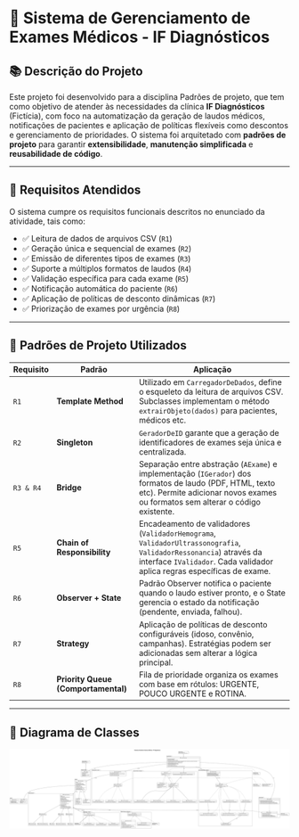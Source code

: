 # 🏥 Sistema de Gerenciamento de Exames Médicos - IF Diagnósticos

## 📚 Descrição do Projeto

Este projeto foi desenvolvido para a disciplina Padrões de projeto, que tem como objetivo de atender às necessidades da clínica **IF Diagnósticos** (Fictícia), com foco na automatização da geração de laudos médicos, notificações de pacientes e aplicação de políticas flexíveis como descontos e gerenciamento de prioridades. O sistema foi arquitetado com **padrões de projeto** para garantir **extensibilidade**, **manutenção simplificada** e **reusabilidade de código**.

---

## 🎯 Requisitos Atendidos

O sistema cumpre os requisitos funcionais descritos no enunciado da atividade, tais como:

- ✅ Leitura de dados de arquivos CSV (`R1`)
- ✅ Geração única e sequencial de exames (`R2`)
- ✅ Emissão de diferentes tipos de exames (`R3`)
- ✅ Suporte a múltiplos formatos de laudos (`R4`)
- ✅ Validação específica para cada exame (`R5`)
- ✅ Notificação automática do paciente (`R6`)
- ✅ Aplicação de políticas de desconto dinâmicas (`R7`)
- ✅ Priorização de exames por urgência (`R8`)

---

## 🧩 Padrões de Projeto Utilizados

| Requisito | Padrão | Aplicação |
|----------|--------|-----------|
| `R1` | **Template Method** | Utilizado em `CarregadorDeDados`, define o esqueleto da leitura de arquivos CSV. Subclasses implementam o método `extrairObjeto(dados)` para pacientes, médicos etc. |
| `R2` | **Singleton** | `GeradorDeID` garante que a geração de identificadores de exames seja única e centralizada. |
| `R3 & R4` | **Bridge** | Separação entre abstração (`AExame`) e implementação (`IGerador`) dos formatos de laudo (PDF, HTML, texto etc). Permite adicionar novos exames ou formatos sem alterar o código existente. |
| `R5` | **Chain of Responsibility** | Encadeamento de validadores (`ValidadorHemograma`, `ValidadorUltrassonografia`, `ValidadorRessonancia`) através da interface `IValidador`. Cada validador aplica regras específicas de exame. |
| `R6` | **Observer + State** | Padrão Observer notifica o paciente quando o laudo estiver pronto, e o State gerencia o estado da notificação (pendente, enviada, falhou). |
| `R7` | **Strategy** | Aplicação de políticas de desconto configuráveis (idoso, convênio, campanhas). Estratégias podem ser adicionadas sem alterar a lógica principal. |
| `R8` | **Priority Queue (Comportamental)** | Fila de prioridade organiza os exames com base em rótulos: URGENTE, POUCO URGENTE e ROTINA. |

---

## 📌 Diagrama de Classes

![Diagrama de Classes](./sistema-clinica.svg)
